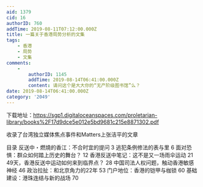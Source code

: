 ```yaml
---
aid: 1379
cid: 16
authorID: 760
addTime: 2019-08-11T07:12:00.000Z
title: 一篇关于香港局势分析的文集
tags:
    - 香港
    - 局势
    - 文集
comments:
    -
        authorID: 1145
        addTime: 2019-08-14T06:41:00.000Z
        content: 请问这个是大大你的“无产阶级图书馆”么？
date: 2019-08-14T06:41:00.000Z
category: '2049'
---
```


下载地址：https://sgp1.digitaloceanspaces.com/proletarian-library/books%2F17d9dce5e012e5bd9681c215e8871302.pdf

收录了台湾独立媒体焦点事件和Matters上张洁平的文章

目录 反送中・燃燒的香江：不合时宜的提问 3 逃犯条例修法的表与里 6 面对恐惧：群众如何踏上历史的舞台？ 12 香港反送中笔记：这不是又一场雨伞运动 21 49天，香港反送中运动如何来到临界点？ 28 中国司法人权问题，触动香港敏感神经 46 政治拉扯：和北京角力的22年 53 门户地位：香港的铠甲与枷锁 60 基础建设：港珠连结与新的战场 70
